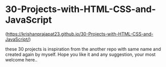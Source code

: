 # 30-Projects-with-HTML-CSS-and-JavaScript
(https://krishanprajapat23.github.io/30-Projects-with-HTML-CSS-and-JavaScript/)

these 30 projects is inspiration from the another repo with same name and created again by myself. Hope you like it and any suggestion, your most welcome here.. 
